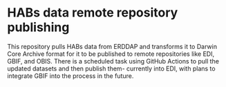 # HABs data remote repository publishing

This repository pulls HABs data from ERDDAP and transforms it to Darwin Core Archive format for it to be published to remote repositories like EDI, GBIF, and OBIS. There is a scheduled task using GitHub Actions to pull the updated datasets and then publish them- currently into EDI, with plans to integrate GBIF into the process in the future.
